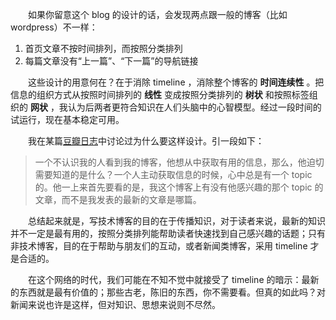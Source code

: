 　　如果你留意这个 blog 的设计的话，会发现两点跟一般的博客（比如 wordpress）不一样：

1. 首页文章不按时间排列，而按照分类排列
2. 每篇文章没有“上一篇”、“下一篇”的导航链接

　　这些设计的用意何在？在于消除 timeline ，消除整个博客的 **时间连续性** 。把信息的组织方式从按照时间排列的 **线性** 变成按照分类排列的 **树状** 和按照标签组织的 **网状** ，我认为后两者更符合知识在人们头脑中的心智模型。经过一段时间的试运行，现在基本稳定可用。

　　我在某篇[豆瓣日志](http://www.douban.com/note/243904267/)中讨论过为什么要这样设计。引一段如下：

> 一个不认识我的人看到我的博客，他想从中获取有用的信息，那么，他迫切需要知道的是什么？一个人主动获取信息的时候，心中总是有一个 topic 的。他一上来首先要看的是，我这个博客上有没有他感兴趣的那个 topic 的文章，而不是我发表的最新的文章是哪篇。

　　总结起来就是，写技术博客的目的在于传播知识，对于读者来说，最新的知识并不一定是最有用的，按照分类排列能帮助读者快速找到自己感兴趣的话题；只有非技术博客，目的在于帮助与朋友们的互动，或者新闻类博客，采用 timeline 才是合适的。

　　在这个网络的时代，我们可能在不知不觉中就接受了 timeline 的暗示：最新的东西就是最有价值的；那些古老，陈旧的东西，你不需要看。但真的如此吗？对新闻来说也许是这样，但对知识、思想来说则不尽然。
